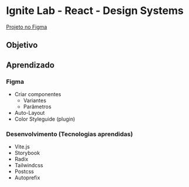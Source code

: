 
# Ignite Lab - React - Design Systems

[Projeto no Figma](https://www.figma.com/file/wgkaWFTJm5WwwJVy9AUVJC/Ignite-Lab----React?node-id=1%3A8)

## Objetivo

## Aprendizado

### Figma
- Criar componentes
	- Variantes
	- Parâmetros
- Auto-Layout
- Color Styleguide (plugin)

### Desenvolvimento (Tecnologias aprendidas)
- Vite.js
- Storybook
- Radix
- Tailwindcss
- Postcss
- Autoprefix

